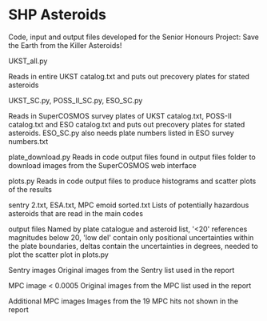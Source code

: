 # SHP Asteroids
Code, input and output files developed for the Senior Honours Project: Save the Earth from the Killer Asteroids!

UKST_all.py  

Reads in entire UKST catalog.txt and puts out precovery plates for stated asteroids 


UKST_SC.py, POSS_II_SC.py, ESO_SC.py

Reads in SuperCOSMOS survey plates of UKST catalog.txt, POSS-II catalog.txt and ESO catalog.txt and puts out precovery plates for stated asteroids. ESO_SC.py also needs plate numbers listed in ESO survey numbers.txt


plate_download.py
Reads in code output files found in output files folder to download images from the SuperCOSMOS web interface


plots.py 
Reads in code output files to produce histograms and scatter plots of the results


sentry 2.txt, ESA.txt, MPC emoid sorted.txt 
Lists of potentially hazardous asteroids that are read in the main codes


output files 
Named by plate catalogue and asteroid list, '<20' references magnitudes below 20, 'low del' contain only positional uncertainties within the plate boundaries, deltas contain the uncertainties in degrees, needed to plot the scatter plot in plots.py


Sentry images 
Original images from the Sentry list used in the report


MPC image < 0.0005 
Original images from the MPC list used in the report


Additional MPC images 
Images from the 19 MPC hits not shown in the report 
